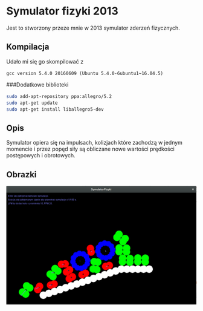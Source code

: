 # Symulator fizyki 2013
Jest to stworzony przeze mnie w 2013 symulator zderzeń fizycznych.

## Kompilacja
Udało mi się go skompilować z
```
gcc version 5.4.0 20160609 (Ubuntu 5.4.0-6ubuntu1~16.04.5)
```
###Dodatkowe biblioteki
```bash
sudo add-apt-repository ppa:allegro/5.2
sudo apt-get update
sudo apt-get install liballegro5-dev
```

## Opis
Symulator opiera się na impulsach, kolizjach które zachodzą w jednym momencie i przez popęd siły są obliczane nowe wartości prędkości postępowych i obrotowych.

## Obrazki

![image](image1.png)